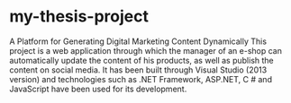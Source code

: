 # my-thesis-project
 A Platform for Generating Digital Marketing Content Dynamically This project is a web application through which the manager of an e-shop can automatically update the content of his products, as well as publish the content on social media. It has been built through Visual Studio (2013 version) and technologies such as .NET Framework, ASP.NET, C # and JavaScript have been used for its development.
